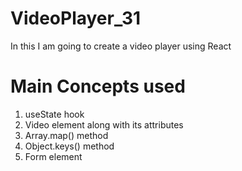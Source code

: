 # VideoPlayer_31
In this I am going to create a video player using React

# Main Concepts used
1. useState hook
2. Video element along with its attributes
3. Array.map()  method
4. Object.keys()  method
5. Form element